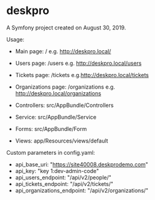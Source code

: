 deskpro
=======

A Symfony project created on August 30, 2019.

Usage:
- Main page: / e.g. http://deskpro.local/
- Users page: /users e.g. http://deskpro.local/users
- Tickets page: /tickets e.g.http://deskpro.local/tickets
- Organizations page: /organizations e.g. http://deskpro.local/organizations

- Controllers: src/AppBundle/Controllers
- Service: src/AppBundle/Service
- Forms: src/AppBundle/Form
- Views: app/Resources/views/default

Custom parameters in config.yaml:
- api_base_uri: "https://site40008.deskprodemo.com"
- api_key: "key 1:dev-admin-code"
- api_users_endpoint: "/api/v2/people/"
- api_tickets_endpoint: "/api/v2/tickets/"
- api_organizations_endpoint: "/api/v2/organizations/"